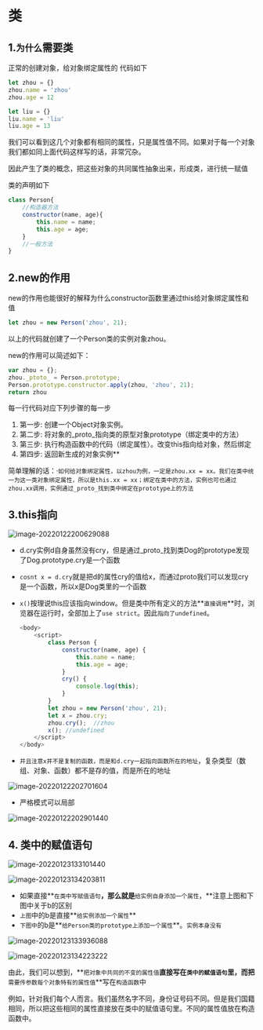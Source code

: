 # 类

## 1.`为什么`需要类

正常的创建对象，给对象绑定属性的 代码如下

``` javascript
let zhou = {}
zhou.name = 'zhou'
zhou.age = 12

let liu = {}
liu.name = 'liu'
liu.age = 13
```

我们可以看到这几个对象都有相同的属性，只是属性值不同。如果对于每一个对象我们都如同上面代码这样写的话，非常冗杂。

因此产生了类的概念，把这些对象的共同属性抽象出来，形成类，进行统一赋值

类的声明如下

``` javascript
class Person{
    //构造器方法
	constructor(name, age){
        this.name = name;
        this.age = age;
    }
    //一般方法
}
```

## 2.new的作用

new的作用也能很好的解释为什么constructor函数里通过this给对象绑定属性和值

``` javascript
let zhou = new Person('zhou', 21);
```

以上的代码就创建了一个Person类的实例对象zhou。

new的作用可以简述如下：

```  javascript
var zhou = {};
zhou._ptoto_ = Person.prototype;
Person.prototype.constructor.apply(zhou, 'zhou', 21);
return zhou
```

每一行代码对应下列步骤的每一步

1. 第一步: 创建一个Object对象实例。
2. 第二步: 将对象的_proto_指向类的原型对象prototype（绑定类中的方法）
3. 第三步: 执行构造函数中的代码（绑定属性）。改变this指向给对象，然后绑定
4. 第四步: 返回新生成的对象实例**

简单理解的话：·`如何给对象绑定属性，以zhou为例，一定是zhou.xx = xx。我们在类中统一为这一类对象绑定属性，所以是this.xx = xx；绑定在类中的方法，实例也可也通过zhou.xx调用，实例通过_proto_找到类中绑定在prototype上的方法`

## 3.this指向

![image-20220122200629088](C:\Users\zayn\AppData\Roaming\Typora\typora-user-images\image-20220122200629088.png)

- d.cry实例d自身虽然没有cry，但是通过_proto_找到类Dog的prototype发现了Dog.prototype.cry是一个函数

- `cosnt x = d.cry`就是把d的属性cry的值给x，而通过proto我们可以发现cry是一个函数，所以x是Dog类里的一个函数

- `x()`按理说this应该指向window。但是类中所有定义的方法**`直接调用`**时，浏览器在运行时，全部加上了`use strict`。因此`指向了undefined`。

  ``` javascript
  <body>
      <script>
          class Person {
              constructor(name, age) {
                  this.name = name;
                  this.age = age;
              }
              cry() {
                  console.log(this);
              }
          }
          let zhou = new Person('zhou', 21);
          let x = zhou.cry;
          zhou.cry();  //zhou
          x(); //undefined
      </script>
  </body>
  ```

  

- `并且注意x并不是复制的函数，而是和d.cry一起指向函数所在的地址`，复杂类型（数组、对象、函数）都不是存的值，而是所在的地址

![image-20220122202701604](C:\Users\zayn\AppData\Roaming\Typora\typora-user-images\image-20220122202701604.png)

- 严格模式可以局部

![image-20220122202901440](C:\Users\zayn\AppData\Roaming\Typora\typora-user-images\image-20220122202901440.png)

## 4. 类中的赋值语句

![image-20220123133101440](C:\Users\zayn\AppData\Roaming\Typora\typora-user-images\image-20220123133101440.png)

![image-20220123134203811](C:\Users\zayn\AppData\Roaming\Typora\typora-user-images\image-20220123134203811.png)

- 如果直接**`在类中写赋值语句`**，那么就是**`给实例自身添加一个属性`，**注意上图和下图中关于b的区别
- `上图`中的b是直接**`给实例添加一个属性`**
- `下图中`的b是**`给Person类的prototype上添加一个属性`**。`实例本身没有`

![image-20220123133936088](C:\Users\zayn\AppData\Roaming\Typora\typora-user-images\image-20220123133936088.png)

![image-20220123134223222](C:\Users\zayn\AppData\Roaming\Typora\typora-user-images\image-20220123134223222.png)

由此，我们可以想到，**`把对象中共同的不变的属性值`**直接写在`类中的赋值语句`里，而把**`需要传参数每个对象特有的属性值`**写在`构造函数`中

例如，针对我们每个人而言。我们虽然名字不同，身份证号码不同。但是我们国籍相同，所以把这些相同的属性直接放在类中的赋值语句里。不同的属性值放在构造函数中。